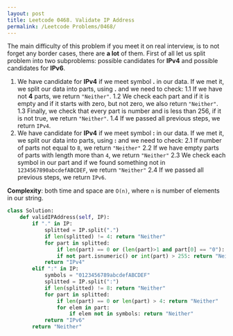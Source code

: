 ```yaml
---
layout: post
title: Leetcode 0468. Validate IP Address
permalink: /Leetcode Problems/0468/
---
```


The main difficulty of this problem if you meet it on real interview, is to not forget any border cases, there are **a lot** of them. First of all let us split problem into two subproblems: possible candidates for **IPv4** and possible candidates for **IPv6**.

1. We have candidate for **IPv4** if we meet symbol **.** in our data. If we met it, we split our data into parts, using **.** and we need to check:
1.1 If we have not **4** parts, we return `"Neither"`.
1.2 We check each part and if it is empty and if it starts with zero, but not zero, we also return  `"Neither"`.
1.3 Finally, we check that every part is number and is less than 256, if it is not true, we return  `"Neither"`.
1.4 If we passed all previous steps, we return `IPv4`.
2. We have candidate for **IPv4** if we meet symbol **:** in our data. If we met it, we split our data into parts, using **:** and we need to check:
2.1 If number of parts not equal to `8`, we return `"Neither"`
2.2 If we have empty parts of parts with length more than `4`, we return `"Neither"`
2.3 We check each symbol in our part and if we found something not in `1234567890abcdefABCDEF`, we return `"Neither"`
2.4 If we passed all previous steps, we return `IPv6`.

**Complexity**: both time and space are `O(n)`, where `n` is number of elements in our string.

```python
class Solution:
    def validIPAddress(self, IP):
        if "." in IP:
            splitted = IP.split(".")
            if len(splitted) != 4: return "Neither"
            for part in splitted:
                if len(part) == 0 or (len(part)>1 and part[0] == "0"): return "Neither"
                if not part.isnumeric() or int(part) > 255: return "Neither"                
            return "IPv4"        
        elif ":" in IP:
            symbols = "0123456789abcdefABCDEF"
            splitted = IP.split(":")
            if len(splitted) != 8: return "Neither"
            for part in splitted:
                if len(part) == 0 or len(part) > 4: return "Neither"
                for elem in part:
                    if elem not in symbols: return "Neither"                 
            return "IPv6"      
        return "Neither"
```